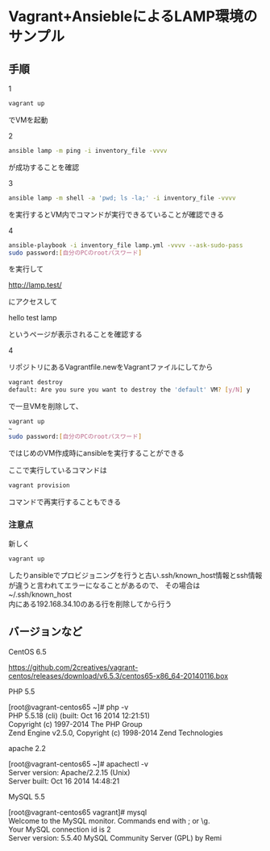 # Vagrant+AnsiebleによるLAMP環境のサンプル

## 手順

1 

```sh
vagrant up
```
でVMを起動


2 

```sh
ansible lamp -m ping -i inventory_file -vvvv
```
が成功することを確認


3 

```sh
ansible lamp -m shell -a 'pwd; ls -la;' -i inventory_file -vvvv
```
を実行するとVM内でコマンドが実行できるていることが確認できる


4 

```sh
ansible-playbook -i inventory_file lamp.yml -vvvv --ask-sudo-pass
sudo password:[自分のPCのrootパスワード]
```
を実行して

http://lamp.test/

にアクセスして

hello test lamp

というページが表示されることを確認する


4 

リポジトリにあるVagrantfile.newをVagrantファイルにしてから
```sh
vagrant destroy
default: Are you sure you want to destroy the 'default' VM? [y/N] y
```
で一旦VMを削除して、

```sh
vagrant up
~
sudo password:[自分のPCのrootパスワード]
```
ではじめのVM作成時にansibleを実行することができる

ここで実行しているコマンドは

```sh
vagrant provision
```
コマンドで再実行することもできる


### 注意点

新しく
```sh
vagrant up
```
したりansibleでプロビジョニングを行うと古い.ssh/known_host情報とssh情報が違うと言われてエラーになることがあるので、
その場合は  
~/.ssh/known_host  
内にある192.168.34.10のある行を削除してから行う


## バージョンなど
CentOS 6.5

https://github.com/2creatives/vagrant-centos/releases/download/v6.5.3/centos65-x86_64-20140116.box

PHP 5.5

[root@vagrant-centos65 ~]# php -v  
PHP 5.5.18 (cli) (built: Oct 16 2014 12:21:51)  
Copyright (c) 1997-2014 The PHP Group  
Zend Engine v2.5.0, Copyright (c) 1998-2014 Zend Technologies

apache 2.2

[root@vagrant-centos65 ~]# apachectl -v  
Server version: Apache/2.2.15 (Unix)  
Server built:   Oct 16 2014 14:48:21

MySQL 5.5

[root@vagrant-centos65 vagrant]# mysql  
Welcome to the MySQL monitor.  Commands end with ; or \g.  
Your MySQL connection id is 2  
Server version: 5.5.40 MySQL Community Server (GPL) by Remi

